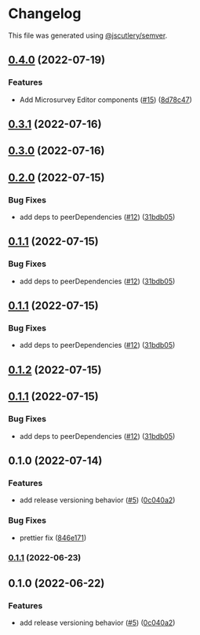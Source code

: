 # Changelog

This file was generated using [@jscutlery/semver](https://github.com/jscutlery/semver).

## [0.4.0](https://github.com/Samelogic/microsurveys/compare/react-microsurveys-editor-0.3.1...react-microsurveys-editor-0.4.0) (2022-07-19)

### Features

- Add Microsurvey Editor components ([#15](https://github.com/Samelogic/microsurveys/issues/15)) ([8d78c47](https://github.com/Samelogic/microsurveys/commit/8d78c47a9c2cad7eae4fe1aa44ed27b57483cdab))

## [0.3.1](https://github.com/Samelogic/microsurveys/compare/react-microsurveys-editor-0.3.0...react-microsurveys-editor-0.3.1) (2022-07-16)

## [0.3.0](https://github.com/Samelogic/microsurveys/compare/react-microsurveys-editor-0.2.0...react-microsurveys-editor-0.3.0) (2022-07-16)

## [0.2.0](https://github.com/Samelogic/microsurveys/compare/react-microsurveys-editor-0.1.0...react-microsurveys-editor-0.2.0) (2022-07-15)

### Bug Fixes

- add deps to peerDependencies ([#12](https://github.com/Samelogic/microsurveys/issues/12)) ([31bdb05](https://github.com/Samelogic/microsurveys/commit/31bdb05076e25a2daab019dafdc6d5529ab6e293))

## [0.1.1](https://github.com/Samelogic/microsurveys/compare/react-microsurveys-editor-0.1.0...react-microsurveys-editor-0.1.1) (2022-07-15)

### Bug Fixes

- add deps to peerDependencies ([#12](https://github.com/Samelogic/microsurveys/issues/12)) ([31bdb05](https://github.com/Samelogic/microsurveys/commit/31bdb05076e25a2daab019dafdc6d5529ab6e293))

## [0.1.1](https://github.com/Samelogic/microsurveys/compare/react-microsurveys-editor-0.1.0...react-microsurveys-editor-0.1.1) (2022-07-15)

### Bug Fixes

- add deps to peerDependencies ([#12](https://github.com/Samelogic/microsurveys/issues/12)) ([31bdb05](https://github.com/Samelogic/microsurveys/commit/31bdb05076e25a2daab019dafdc6d5529ab6e293))

## [0.1.2](https://github.com/Samelogic/microsurveys/compare/react-microsurveys-editor-0.1.1...react-microsurveys-editor-0.1.2) (2022-07-15)

## [0.1.1](https://github.com/Samelogic/microsurveys/compare/react-microsurveys-editor-0.1.0...react-microsurveys-editor-0.1.1) (2022-07-15)

### Bug Fixes

- add deps to peerDependencies ([#12](https://github.com/Samelogic/microsurveys/issues/12)) ([31bdb05](https://github.com/Samelogic/microsurveys/commit/31bdb05076e25a2daab019dafdc6d5529ab6e293))

## 0.1.0 (2022-07-14)

### Features

- add release versioning behavior ([#5](https://github.com/Samelogic/microsurveys/issues/5)) ([0c040a2](https://github.com/Samelogic/microsurveys/commit/0c040a28f3c88f03e3c2d48bf1cc5ca0d0145d9a))

### Bug Fixes

- prettier fix ([846e171](https://github.com/Samelogic/microsurveys/commit/846e171a7e84b2bfbee81bf39d367149954df183))

### [0.1.1](https://github.com/Samelogic/microsurveys/compare/react-microsurveys-editor-0.1.0...react-microsurveys-editor-0.1.1) (2022-06-23)

## 0.1.0 (2022-06-22)

### Features

- add release versioning behavior ([#5](https://github.com/Samelogic/microsurveys/issues/5)) ([0c040a2](https://github.com/Samelogic/microsurveys/commit/0c040a28f3c88f03e3c2d48bf1cc5ca0d0145d9a))
